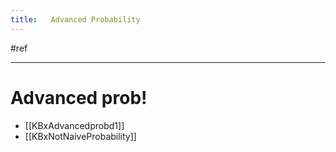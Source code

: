 ```yaml
---
title:   Advanced Probability
---
```


#ref

***

# Advanced prob!

- [[KBxAdvancedprobd1]]
- [[KBxNotNaiveProbability]]




















